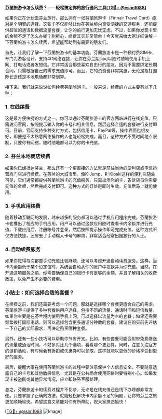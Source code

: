 **芬蘭旅游卡怎么续费？——轻松搞定你的旅行通讯工具[[TG💪+ @esim1088](https://t.me/s/esim1088)]**

如果你正在计划去芬兰旅行，那么拥有一张芬蘭旅游卡（Finnair Travel Card）绝对是个明智的选择。这张卡不仅能够让你在芬兰境内享受便捷的交通服务，还能提供超值的通话和数据流量套餐，让你的旅行更加无忧无虑。不过，如果你发现卡里的余额不足了怎么办呢？别担心，续费其实非常简单！今天就来给大家详细讲解一下芬蘭旅游卡怎么续费，希望能帮助到有需要的朋友们。

首先，让我们了解一下芬蘭旅游卡的基本功能。芬蘭旅游卡是一种预付费SIM卡，专门为游客设计，支持4G网络连接，让你在芬兰期间可以随时随地使用手机上网、打电话或者发短信。它非常适合那些喜欢自由行的朋友，因为不需要绑定长期合同，只需根据自己的需求充值即可。而且，它的资费也非常实惠，无论是拨打国际长途还是本地电话都非常划算。

接下来，我们就来说说如何续费芬蘭旅游卡。一般来说，续费的方式主要有以下几种：

### 1. 在线续费
这是最方便快捷的方式之一。你可以通过芬蘭旅游卡的官方网站进行在线充值。只需访问官网，按照提示输入你的卡号和相关信息，然后选择合适的套餐进行支付即可。目前，官网支持多种支付方式，包括信用卡、PayPal等，操作界面也很友好，即便是不太熟悉网络操作的人也能轻松完成。而且，这种方式不受时间地点限制，只要你有网络，随时随地都可以为你的卡充值。

### 2. 芬兰本地商店续费
如果你已经抵达芬兰，那么还有一个更直接的方法就是前往当地的便利店或电信运营商门店进行续费。在芬兰的大城市里，像K-Jump、R-Kioski这样的便利店随处可见，它们通常都提供芬蘭旅游卡的充值服务。只需出示你的卡，告诉店员你需要充值的金额，然后完成支付即可。这种方式的好处是即时生效，充值后马上就能使用。

### 3. 手机应用续费
随着移动互联网的发展，越来越多的服务都可以通过手机应用程序完成。芬蘭旅游卡也推出了相应的手机应用，用户可以通过这款应用随时查看卡内余额并进行充值。下载应用后，注册账号并登录，然后按照提示操作即可完成充值。这种方式不仅方便快捷，还省去了手动输入卡号的麻烦，非常适合经常出国旅行的人士。

### 4. 自动续费服务
如果你觉得每次都要手动充值比较麻烦，还可以考虑开通自动续费服务。这样，当卡内余额低于某个设定值时，系统会自动从你的账户中扣款并为你充值。当然，在开通这项服务之前，你需要确保自己的银行卡有足够的余额，并且了解相关的收费政策，以免产生不必要的费用。

### 小贴士：如何选择合适的套餐？
在续费之前，我们还需要考虑一个问题，那就是选择哪个套餐更适合自己的需求。芬蘭旅游卡提供了多种套餐供用户选择，包括不同的流量、通话时间和短信数量。如果你主要是在芬兰境内使用手机上网，可以选择以流量为主的套餐；如果还需要频繁拨打国际电话，则可以选择包含更多通话分钟数的套餐。建议在购买前先评估一下自己的实际需求，再决定购买哪种套餐。

另外，还有一些小技巧可以帮助你节省开支。比如，有些套餐可能会附带免费赠送的流量或通话时间，不妨多对比几个选项，看看哪个更划算。同时，注意关注官方的促销活动，有时候会有折扣或优惠券可以领取，这样就能以更低的价格享受到更好的服务。

最后，提醒大家在使用芬蘭旅游卡的过程中要注意保护个人信息安全。不要随意透露自己的卡号和其他敏感信息，尤其是在公共场合使用网络时要特别小心。如果发现卡被盗刷或其他异常情况，应立即联系客服处理。

总之，芬蘭旅游卡的续费过程并不复杂，无论是在线充值还是线下办理都非常方便。只要掌握了正确的方法，就能轻松解决卡内余额不足的问题，让你的芬兰之旅更加顺畅愉快。希望这篇文章能对你有所帮助，祝大家旅途愉快！

[[TG💪+ @esim1088](https://t.me/s/esim1088) ![Image](https://i.postimg.cc/4NQfJmqS/Snipaste-2025-05-13-00-14-12.png)]